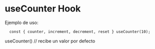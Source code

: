 # useCounter Hook

Ejemplo de uso:
```
  const { counter, increment, decrement, reset } useCounter(10);
```

useCounter() // recibe un valor por defecto
